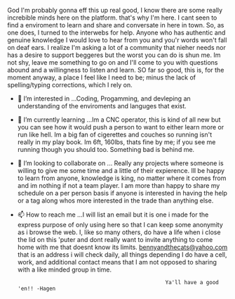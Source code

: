   God I'm probably gonna eff this up real good, I know there are some really increbible minds here on the platform. that's why I'm here.
I cant seen to find a enviroment to learn and share and conversate in here in town. So, as one does, I turned to the interwebs for help.
Anyone who has authentic and genuine knowledge I would love to hear from you and you'r words won't fall on deaf ears. I realize I'm asking a
lot of a community that nieher needs nor has a desire to support beggeres but the worst you can do is shun me.
Im not shy, leave me something to go on and I'll come to you with questions abound and a willingness to listen and learn. SO far
so good, this is, for the moment anyway, a place I feel like I need to be; minus the lack of spelling/typing corrections, which I rely on.
  - 👀 I’m interested in ...Coding, Progamming, and devleping an understanding of the enviroments and languges that exist.
  - 🌱 I’m currently learning ...Im a CNC operator, this is kind of all new but you can see how it would push a person to want to either
learn more or run like hell. Im a big fan of cigerettes and couches so running isn't really in my play book. Im 6ft, 160lbs, thats fine by me;
if you see me running though you should too. Something bad is behind me.
  - 💞️ I’m looking to collaborate on ... Really any projects where someone is willing to give me some time and a little of their expierence.
Ill be happy to learn from anyone, knowledge is king, no matter where it comes from and im nothing if not a team player.
I am more than happy to share my schedule on a per person basis if anyone is interested in having the help or a tag along whos more
interested in the trade than anything else.
  - 📫 How to reach me ...I will list an email but it is one i made for the express purpose of only using here so that I can keep some
anonymity as i browse the web. I, like so many others, do have a life when i close the lid on this 'puter and dont really want to invite
anything to come home with me that doesnt know its limits. bennyandthecats@yahoo.com that is an address i will check daily, all things
depending I do have a cell, work, and additional contact means that I am not opposed to sharing with a like minded group in time.
                                             
                                                       Ya'll have a good 'en!! -Hagen
